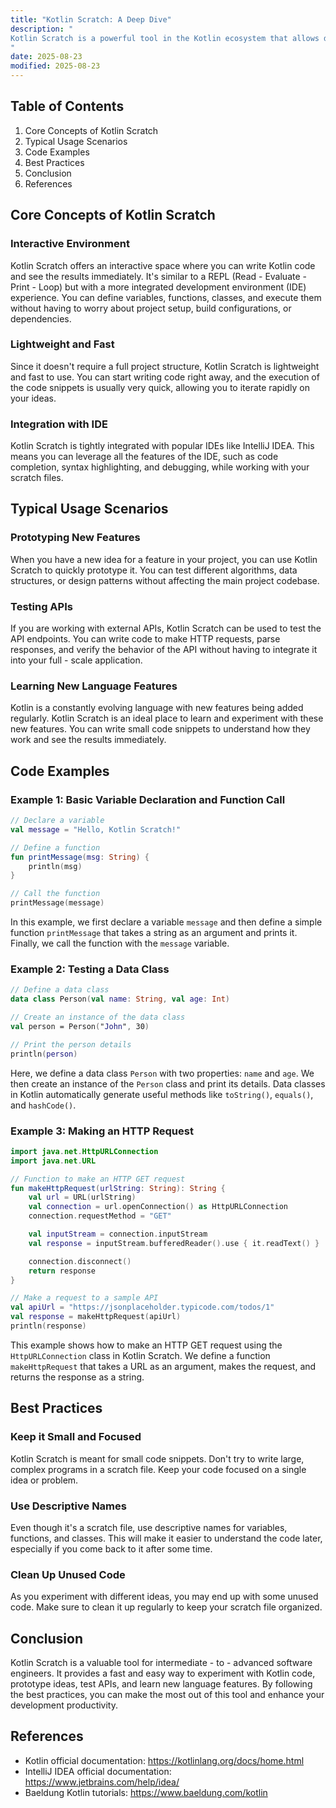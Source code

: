 ```yaml
---
title: "Kotlin Scratch: A Deep Dive"
description: "
Kotlin Scratch is a powerful tool in the Kotlin ecosystem that allows developers to quickly experiment with Kotlin code without the need to create a full - fledged project. It provides an interactive environment where you can write, run, and test small snippets of Kotlin code on the fly. This is extremely useful for prototyping ideas, testing APIs, or just trying out new language features. For intermediate - to - advanced software engineers, Kotlin Scratch can significantly speed up the development process and enhance productivity.
"
date: 2025-08-23
modified: 2025-08-23
---
```


## Table of Contents
1. Core Concepts of Kotlin Scratch
2. Typical Usage Scenarios
3. Code Examples
4. Best Practices
5. Conclusion
6. References

## Core Concepts of Kotlin Scratch
### Interactive Environment
Kotlin Scratch offers an interactive space where you can write Kotlin code and see the results immediately. It's similar to a REPL (Read - Evaluate - Print - Loop) but with a more integrated development environment (IDE) experience. You can define variables, functions, classes, and execute them without having to worry about project setup, build configurations, or dependencies.

### Lightweight and Fast
Since it doesn't require a full project structure, Kotlin Scratch is lightweight and fast to use. You can start writing code right away, and the execution of the code snippets is usually very quick, allowing you to iterate rapidly on your ideas.

### Integration with IDE
Kotlin Scratch is tightly integrated with popular IDEs like IntelliJ IDEA. This means you can leverage all the features of the IDE, such as code completion, syntax highlighting, and debugging, while working with your scratch files.

## Typical Usage Scenarios
### Prototyping New Features
When you have a new idea for a feature in your project, you can use Kotlin Scratch to quickly prototype it. You can test different algorithms, data structures, or design patterns without affecting the main project codebase.

### Testing APIs
If you are working with external APIs, Kotlin Scratch can be used to test the API endpoints. You can write code to make HTTP requests, parse responses, and verify the behavior of the API without having to integrate it into your full - scale application.

### Learning New Language Features
Kotlin is a constantly evolving language with new features being added regularly. Kotlin Scratch is an ideal place to learn and experiment with these new features. You can write small code snippets to understand how they work and see the results immediately.

## Code Examples

### Example 1: Basic Variable Declaration and Function Call
```kotlin
// Declare a variable
val message = "Hello, Kotlin Scratch!"

// Define a function
fun printMessage(msg: String) {
    println(msg)
}

// Call the function
printMessage(message)
```
In this example, we first declare a variable `message` and then define a simple function `printMessage` that takes a string as an argument and prints it. Finally, we call the function with the `message` variable.

### Example 2: Testing a Data Class
```kotlin
// Define a data class
data class Person(val name: String, val age: Int)

// Create an instance of the data class
val person = Person("John", 30)

// Print the person details
println(person)
```
Here, we define a data class `Person` with two properties: `name` and `age`. We then create an instance of the `Person` class and print its details. Data classes in Kotlin automatically generate useful methods like `toString()`, `equals()`, and `hashCode()`.

### Example 3: Making an HTTP Request
```kotlin
import java.net.HttpURLConnection
import java.net.URL

// Function to make an HTTP GET request
fun makeHttpRequest(urlString: String): String {
    val url = URL(urlString)
    val connection = url.openConnection() as HttpURLConnection
    connection.requestMethod = "GET"

    val inputStream = connection.inputStream
    val response = inputStream.bufferedReader().use { it.readText() }

    connection.disconnect()
    return response
}

// Make a request to a sample API
val apiUrl = "https://jsonplaceholder.typicode.com/todos/1"
val response = makeHttpRequest(apiUrl)
println(response)
```
This example shows how to make an HTTP GET request using the `HttpURLConnection` class in Kotlin Scratch. We define a function `makeHttpRequest` that takes a URL as an argument, makes the request, and returns the response as a string.

## Best Practices
### Keep it Small and Focused
Kotlin Scratch is meant for small code snippets. Don't try to write large, complex programs in a scratch file. Keep your code focused on a single idea or problem.

### Use Descriptive Names
Even though it's a scratch file, use descriptive names for variables, functions, and classes. This will make it easier to understand the code later, especially if you come back to it after some time.

### Clean Up Unused Code
As you experiment with different ideas, you may end up with some unused code. Make sure to clean it up regularly to keep your scratch file organized.

## Conclusion
Kotlin Scratch is a valuable tool for intermediate - to - advanced software engineers. It provides a fast and easy way to experiment with Kotlin code, prototype ideas, test APIs, and learn new language features. By following the best practices, you can make the most out of this tool and enhance your development productivity.

## References
- Kotlin official documentation: https://kotlinlang.org/docs/home.html
- IntelliJ IDEA official documentation: https://www.jetbrains.com/help/idea/
- Baeldung Kotlin tutorials: https://www.baeldung.com/kotlin